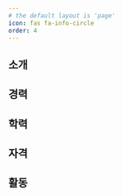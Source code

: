 ```yaml
---
# the default layout is 'page'
icon: fas fa-info-circle
order: 4
---
```


## 소개

## 경력

## 학력

## 자격

## 활동
